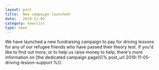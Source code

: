 ```yaml
---
layout: post
title:  New campaign launched!
date:   2019-11-05
category: newslist
type: news
---
```


We have launched a new fundraising campaign to pay for driving lessons for any of our refugee friends who have passed their theory test. If you'd like to find out more, or to help us raise money to help, there's more information on [the dedicated campaign page]({% post_url 2019-11-05-driving-lesson-support %}).
